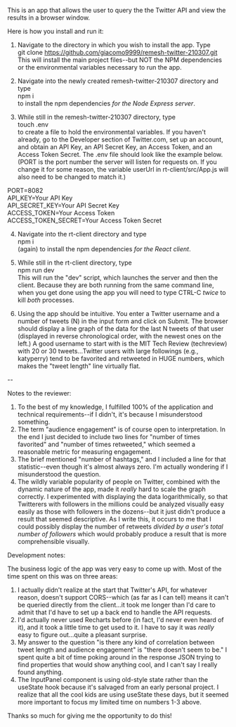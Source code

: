This is an app that allows the user to query the the Twitter API and view the results in a browser window.

Here is how you install and run it:  

1. Navigate to the directory in which you wish to install the app. Type  
git clone https://github.com/giacomo9999/remesh-twitter-210307.git  
This will install the main project files--but NOT the NPM dependencies or the environmental variables necessary to run the app.

2. Navigate into the newly created remesh-twitter-210307 directory and type  
npm i  
to install the npm dependencies *for the Node Express server*.

3. While still in the remesh-twitter-210307 directory, type  
touch .env  
to create a file to hold the environmental variables. If you haven't already, go to the Developer section of Twitter.com, set up an account, and obtain an API Key, an API Secret Key, an Access Token, and an Access Token Secret. The .env file should look like the example below. (PORT is the port number the server will listen for requests on. If you change it for some reason, the variable userUrl in rt-client/src/App.js will also need to be changed to match it.)

PORT=8082  
API_KEY=Your API Key  
API_SECRET_KEY=Your API Secret Key  
ACCESS_TOKEN=Your Access Token  
ACCESS_TOKEN_SECRET=Your Access Token Secret  

4. Navigate into the rt-client directory and type   
npm i    
(again) to install the npm dependencies *for the React client*.  

5. While still in the rt-client directory, type  
npm run dev  
This will run the "dev" script, which launches the server and then the client. Because they are both running from the same command line, when you get done using the app you will need to type CTRL-C *twice* to kill *both* processes.

6. Using the app should be intuitive.  You enter a Twitter username and a number of tweets (N) in the input form and click on Submit. The browser should display a line graph of the data for the last N tweets of that user (displayed in reverse chronological order, with the newest ones on the left.) A good username to start with is the MIT Tech Review (techreview) with 20 or 30 tweets...Twitter users with large followings (e.g., katyperry) tend to be favorited and retweeted in HUGE numbers, which makes the "tweet length" line virtually flat.

--

Notes to the reviewer:    
1. To the best of my knowledge, I fulfilled 100% of the application and technical requirements--if I didn't, it's because I misunderstood something.      
2. The term "audience engagement" is of course open to interpretation. In the end I just decided to include two lines for "number of times favorited" and "number of times retweeted," which seemed a reasonable metric for measuring engagement.
3. The brief mentioned "number of hashtags," and I included a line for that statistic--even though it's almost always zero. I'm actually wondering if I misunderstood the question.  
4. The wildly variable popularity of people on Twitter, combined with the dynamic nature of the app, made it *really* hard to scale the graph correctly. I experimented with displaying the data logarithmically, so that Twitterers with followers in the millions could be analyzed visually easy easily as those with followers in the dozens--but it just didn't produce a result that seemed descriptive.  As I write this, it occurs to me that I could possibly display the number of retweets *divided by a user's total number of followers* which would probably produce a result that is more comprehensible visually.

Development notes:  

The business logic of the app was very easy to come up with. Most of the time spent on this was on three areas:  
1. I actually didn't realize at the start that Twitter's API, for whatever reason, doesn't support CORS--which (as far as I can tell) means it can't be queried directly from the client...it took me longer than I'd care to admit that I'd have to set up a back end to handle the API requests.  
2. I'd actually never used Recharts before (in fact, I'd never even heard of it), and it took a little time to get used to it.  I have to say it was *really* easy to figure out...quite a pleasant surprise.  
3. My answer to the question "is there any kind of correlation between tweet length and audience engagement" is "there doesn't seem to be." I spent quite a bit of time poking around in the response JSON trying to find properties that would show anything cool, and I can't say I really found anything.
4. The InputPanel component is using old-style state rather than the useState hook because it's salvaged from an early personal project. I realize that all the cool kids are using useState these days, but it seemed more important to focus my limited time on numbers 1-3 above.  

Thanks so much for giving me the opportunity to do this!  


